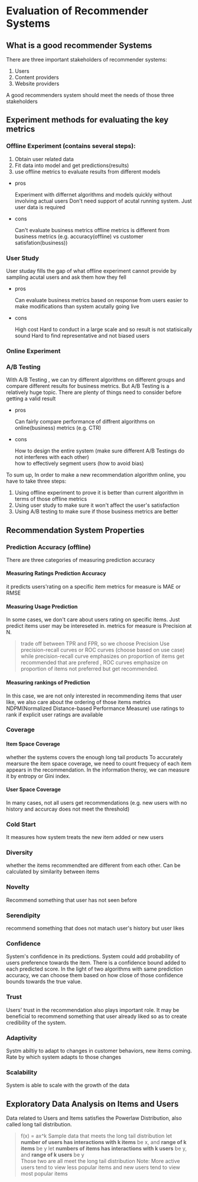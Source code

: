 # Evaluation of Recommender Systems

## What is a **good** recommender Systems
There are three important stakeholders of recommender systems:

1. Users
2. Content providers
3. Website providers

A good recommenders system should meet the needs of those three stakeholders 

## Experiment methods for evaluating the key metrics

### Offline Experiment (contains several steps):
1. Obtain user related data 
2. Fit data into model and get predictions(results)
3. use offline metrics to evaluate results from different models
  
- pros

  Experiment with differnet algorithms and models quickly without involving actual users
  Don't need support of acutal running system. Just user data is required
- cons

  Can't evaluate business metrics
  offline metrics is different from business metrics (e.g. accuracy(offline) vs customer satisfation(business))

### User Study
User studay fills the gap of what offline experiment cannot provide by sampling acutal users and ask them how they fell

- pros

  Can evaluate business metrics based on response from users
  easier to make modifications than system acutally going live
  
- cons

  High cost
  Hard to conduct in a large scale and so result is not statisically sound 
  Hard to find representative and not biased users
### Online Experiment

### A/B Testing

With A/B Testing , we can try different algorithms on different groups and compare different results for business metrics. 
But A/B Testing is a relatively huge topic. There are plenty of things need to consider before getting a valid result 
- pros
  
  Can fairly compare performance of diffrent algorithms on online(business) metrics (e.g. CTR)
  
- cons 
  
  How to design the entire system (make sure different A/B Testings do not interferes with each other)  
  how to effectively segment users (how to avoid bias)
  
To sum up, In order to make a new recommendation algorithm online, you have to take three steps:
1. Using offline experiment to prove it is better than current algorithm in terms of those offline metrics
2. Using user study to make sure it won't affect the user's satisfaction
3. Using A/B testing to make sure if those business metrics are better

## Recommendation System Properties 
  
### Prediction Accuracy (offline)
There are three categories of measuring prediction accuracy

#### Measuring Ratings Prediction Accuracy
it predicts users'rating on a specific item
metrics for measure is MAE or RMSE

#### Measuring Usage Prediction
In some cases, we don't care about users rating on specific items. Just predict items user may be intereseted in.
metrics for measure is Precision at N.  
> trade off between TPR and FPR, so we choose Precision
Use precision-recall curves or ROC curves (choose based on use case) 
while precision-recall curve emphasizes on proportion of items get recommended that are prefered , 
ROC curves emphasize on proportion of items not preferred but get recommended.

#### Measuring rankings of Prediction
In this case, we are not only interested in recommending items that user like, we also care about the ordering of those items
metrics NDPM(Normalized Distance-based Performance Measure)
use ratings to rank if explicit user ratings are available

### Coverage
#### Item Space Coverage
whether the systems covers the enough long tail products
To accurately mearsure the item space coverage, we need to count frequecy of each item appears in the recommendation.
In the information theroy, we can measure it by entropy or Gini index.

#### User Space Coverage
In many cases, not all users get recommendations (e.g. new users with no history and accurcay does not meet the threshold)

### Cold Start
It measures how system treats the new item added or new users

### Diversity
whether the items recommendted are different from each other.
Can be calculated by similarity between items

### Novelty
Recommend something that user has not seen before

### Serendipity
recommend something that does not matach user's history but user likes

### Confidence
System's confidence in its predictions. System could add probability of users preference towards the item.
There is a confidence bound added to each predicted score.
In the light of two algorithms with same prediction accuracy, we can choose them based on how close of those confidence bounds
towards the true value.

### Trust
Users' trust in the recommendation also plays important role. 
It may be beneficial to recommend something that user already liked so as to create credibility of the system.

### Adaptivity
Systm abiltiy to adapt to changes in customer behaviors, new items coming.
Rate by which system adapts to those changes

### Scalability
System is able to scale with the growth of the data

## Exploratory Data Analysis on Items and Users
Data related to Users and Items satisfies the Powerlaw Distribution, also called long tail distribution.
> f(x) = ax^k
Sample data that meets the long tail distribution 
>  let **number of users has interactions with k items** be x, and **range of k items** be y
>  let **numbers of items has interactions with k users** be y, and **range of k users** be y    
Those two are all meet the long tail distribution
Note: More active users tend to view less popular items and new users tend to view most popular items
